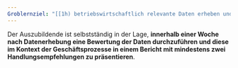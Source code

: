 ```yaml
---
Groblernziel: "[[1h) betriebswirtschaftlich relevante Daten erheben und bewerten und dabei Geschäfts- und Leistungsprozesse berücksichtigen]]"
---
```

Der Auszubildende ist selbstständig in der Lage, **innerhalb einer Woche nach Datenerhebung eine Bewertung der Daten durchzuführen und diese im Kontext der Geschäftsprozesse in einem Bericht mit mindestens zwei Handlungsempfehlungen zu präsentieren**.
